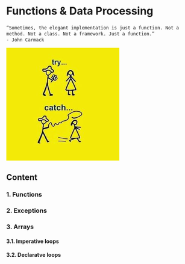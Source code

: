 # Functions & Data Processing

```text
“Sometimes, the elegant implementation is just a function. Not a method. Not a class. Not a framework. Just a function.”    
- John Carmack
```

![](../resource/image/js_try_catch.jpg)

## Content

### 1. Functions

### 2. Exceptions

### 3. Arrays

#### 3.1. Imperative loops

#### 3.2. Declaratve loops
